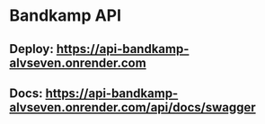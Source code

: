 # Bandkamp API

## Deploy: https://api-bandkamp-alvseven.onrender.com

## Docs: https://api-bandkamp-alvseven.onrender.com/api/docs/swagger
